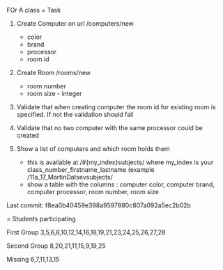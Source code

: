 
FOr A class
= Task
1. Create Computer on url /computers/new
	- color
	- brand
	- processor
	- room id

2. Create Room /rooms/new
	- room number
	- room size - integer

3. Validate that when creating computer the room id for existing room is specified. If not the validation should fail

4. Validate that no two computer with the same processor could be created
5. Show a list of computers and which room holds them
	- this is available at /#{my_index}subjects/ where my_index is your class_number_firstname_lastname (example /11a_17_MartinDatsevsubjects/
	- show a table with the columns : computer color, computer brand, computer processor, room number, room size

Last commit: f8ea0b40459e398a9597880c807a092a5ec2b02b

= Students participating

First Group
3,5,6,8,10,12,14,16,18,19,21,23,24,25,26,27,28

Second Group
8,20,21,11,15,9,19,25

Missing 6,7,11,13,15

